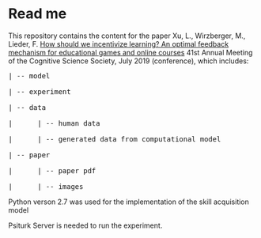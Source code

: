 # Read me

This repository contains the content for the paper 
Xu, L., Wirzberger, M., Lieder, F. [How should we incentivize learning? 
An optimal feedback mechanism for educational games and online courses](https://mindmodeling.org/cogsci2019/papers/0527/index.html) 
41st Annual Meeting of the Cognitive Science Society, July 2019 (conference), 
which includes: 

<pre>
| -- model

| -- experiment

| -- data

​|      | -- human data

​|      | -- generated data from computational model

| -- paper

​|      | -- paper pdf

|      | -- images
</pre>


Python verson 2.7 was used for the implementation of the skill acquisition model

Psiturk Server is needed to run the experiment. 



​	

 
 